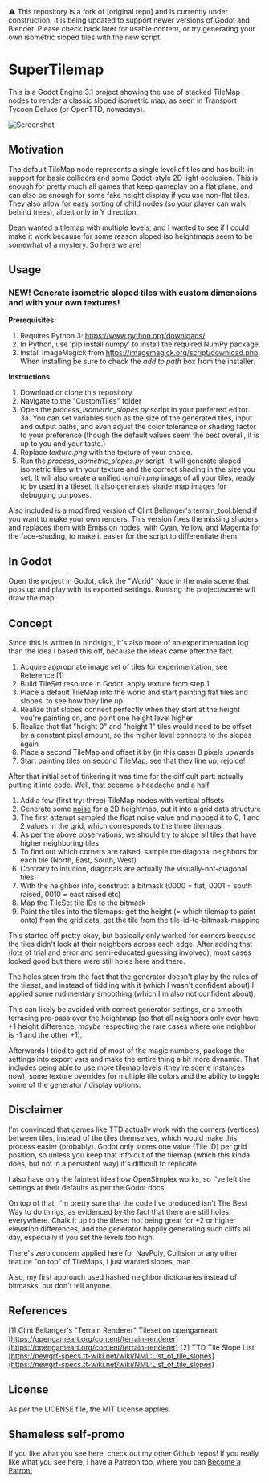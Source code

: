 ⚠️ This repository is a fork of [original repo] and is currently under construction.
It is being updated to support newer versions of Godot and Blender.
Please check back later for usable content, or try generating your own isometric sloped tiles with the new script.


# SuperTilemap

This is a Godot Engine 3.1 project showing the use of stacked TileMap nodes to render a classic sloped isometric map, as seen in Transport Tycoon Deluxe (or OpenTTD, nowadays).

![Screenshot](https://raw.githubusercontent.com/PetePete1984/SuperTilemap/master/media/screenshot.png)

## Motivation  
The default TileMap node represents a single level of tiles and has built-in support for basic colliders and some Godot-style 2D light occlusion. This is enough for pretty much all games that keep gameplay on a flat plane, and can also be enough for some fake height display if you use non-flat tiles. They also allow for easy sorting of child nodes (so your player can walk behind trees), albeit only in Y direction.

[Dean](https://github.com/deanvaessen) wanted a tilemap with multiple levels, and I wanted to see if I could make it work because for some reason sloped iso heightmaps seem to be somewhat of a mystery. So here we are!

## Usage

### **NEW!** Generate isometric sloped tiles with custom dimensions and with your own textures!
**Prerequisites:**
1. Requires Python 3: https://www.python.org/downloads/
2. In Python, use 'pip install numpy' to install the required NumPy package.
3. Install ImageMagick from https://imagemagick.org/script/download.php. When installing be sure to check the *add to path* box from the installer.

**Instructions:**
1. Download or clone this repository
2. Navigate to the "CustomTiles" folder
3. Open the *process_isometric_slopes.py* script in your preferred editor.
3a. You can set variables such as the size of the generated tiles, input and output paths, and even adjust the color tolerance or shading factor to your preference (though the default values seem the best overall, it is up to you and your taste.)
4. Replace *texture.png* with the texture of your choice.
5. Run the *process_isometric_slopes.py* script. It will generate sloped isometric tiles with your texture and the correct shading in the size you set. It will also create a unified *terrain.png* image of all your tiles, ready to by used in a tileset. It also generates shadermap images for debugging purposes.

Also included is a modifired version of Clint Bellanger's terrain_tool.blend if you want to make your own renders. This version fixes the missing shaders and replaces them with Emission nodes, with Cyan, Yellow, and Magenta for the face-shading, to make it easier for the script to differentiate them.

## In Godot
Open the project in Godot, click the "World" Node in the main scene that pops up and play with its exported settings. Running the project/scene will draw the map.

## Concept
Since this is written in hindsight, it's also more of an experimentation log than the idea I based this off, because the ideas came after the fact.

1. Acquire appropriate image set of tiles for experimentation, see Reference [1]
1. Build TileSet resource in Godot, apply texture from step 1
1. Place a default TileMap into the world and start painting flat tiles and slopes, to see how they line up
1. Realize that slopes connect perfectly when they start at the height you're painting on, and point one height level higher
1. Realize that flat "height 0" and "height 1" tiles would need to be offset by a constant pixel amount, so the higher level connects to the slopes again
1. Place a second TileMap and offset it by (in this case) 8 pixels upwards
1. Start painting tiles on second TileMap, see that they line up, rejoice!

After that initial set of tinkering it was time for the difficult part: actually putting it into code. Well, that became a headache and a half.

1. Add a few (first try: three) TileMap nodes with vertical offsets
1. Generate some [noise](https://docs.godotengine.org/en/3.1/classes/class_opensimplexnoise.html) for a 2D heightmap, put it into a grid data structure
1. The first attempt sampled the float noise value and mapped it to 0, 1 and 2 values in the grid, which corresponds to the three tilemaps
1. As per the above observations, we should try to slope all tiles that have higher neighboring tiles
1. To find out which corners are raised, sample the diagonal neighbors for each tile (North, East, South, West)
1. Contrary to intuition, diagonals are actually the visually-not-diagonal tiles!
1. With the neighbor info, construct a bitmask (0000 = flat, 0001 = south raised, 0010 = east raised etc)
1. Map the TileSet tile IDs to the bitmask
1. Paint the tiles into the tilemaps: get the height (= which tilemap to paint onto) from the grid data, get the tile from the tile-id-to-bitmask-mapping

This started off pretty okay, but basically only worked for corners because the tiles didn't look at their neighbors across each edge. After adding that (lots of trial and error and semi-educated guessing involved), most cases looked good but there were still holes here and there.

The holes stem from the fact that the generator doesn't play by the rules of the tileset, and instead of fiddling with it (which I wasn't confident about) I applied some rudimentary smoothing (which I'm also not confident about).

This can likely be avoided with correct generator settings, or a smooth terracing pre-pass over the heightmap (so that all neighbors only ever have +1 height difference, *maybe* respecting the rare cases where one neighbor is -1 and the other +1).

Afterwards I tried to get rid of most of the magic numbers, package the settings into export vars and make the entire thing a bit more dynamic. That includes being able to use more tilemap levels (they're scene instances now), some texture overrides for multiple tile colors and the ability to toggle some of the generator / display options.

## Disclaimer
I'm convinced that games like TTD actually work with the corners (vertices) between tiles, instead of the tiles themselves, which would make this process easier (probably). Godot only stores one value (Tile ID) per grid position, so unless you keep that info out of the tilemap (which this kinda does, but not in a persistent way) it's difficult to replicate.

I also have only the faintest idea how OpenSimplex works, so I've left the settings at their defaults as per the Godot docs.

On top of that, I'm pretty sure that the code I've produced isn't The Best Way to do things, as evidenced by the fact that there are still holes everywhere. Chalk it up to the tileset not being great for +2 or higher elevation differences, and the generator happily generating such cliffs all day, especially if you set the levels too high.

There's zero concern applied here for NavPoly, Collision or any other feature "on top" of TileMaps, I just wanted slopes, man.

Also, my first approach used hashed neighbor dictionaries instead of bitmasks, but don't tell anyone.

## References

[1] Clint Bellanger's "Terrain Renderer" Tileset on opengameart [https://opengameart.org/content/terrain-renderer](https://opengameart.org/content/terrain-renderer)
[2] TTD Tile Slope List [https://newgrf-specs.tt-wiki.net/wiki/NML:List_of_tile_slopes](https://newgrf-specs.tt-wiki.net/wiki/NML:List_of_tile_slopes)

## License
As per the LICENSE file, the MIT License applies.

## Shameless self-promo
If you like what you see here, check out my other Github repos!
If you really like what you see here, I have a Patreon too, where you can <a href="https://www.patreon.com/bePatron?u=19976598" data-patreon-widget-type="become-patron-button">Become a Patron!</a>
